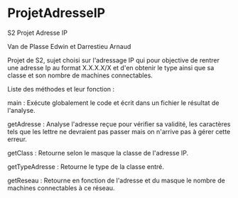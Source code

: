 # ProjetAdresseIP
S2 Projet Adresse IP

Van de Plasse Edwin et Darrestieu Arnaud

Projet de S2, sujet choisi sur l'adressage IP qui pour objective de rentrer une adresse Ip au format X.X.X.X/X et d'en obtenir le type ainsi que sa classe et son nombre de machines connectables.

Liste des méthodes et leur fonction :

main : Exécute globalement le code et écrit dans un fichier le résultat de l'analyse.

getAdresse : Analyse l'adresse reçue pour vérifier sa validité, les caractères tels que les lettre ne devraient pas passer mais on n'arrive pas à gérer cette erreur.

getClass : Retourne selon le masque la classe de l'adresse IP.

getTypeAdresse : Retourne le type de la classe entré.

getReseau : Retourne en fonction de l'adresse et du masque le nombre de machines connectables à ce réseau. 
